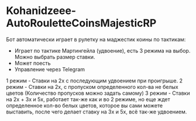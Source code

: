 # Kohanidzeee-AutoRouletteCoinsMajesticRP
Бот автоматически играет в рулетку на маджестик коины по тактикам:

- Играет по тактике Мартингейла (удвоение), есть 3 режима на выбор. Можно выбрать размер ставки.
- Может поесть
- Управление через Telegram

1 режим - Ставки на 2х с последующим удвоением при проигрыше. 
2 режим - Ставки на 2х, с пропуском определенного кол-ва не белых цветов (Количество пропусков можно задать самому)
3 режим - Ставки на 2х + 3x и 5x, работает так-же как и во 2 режиме, но еще ждет определенное кол-во белых цветов, которое вы сами можете выставить, после чего делает ставку на 3х и 5х, всё так-же удвоением.
